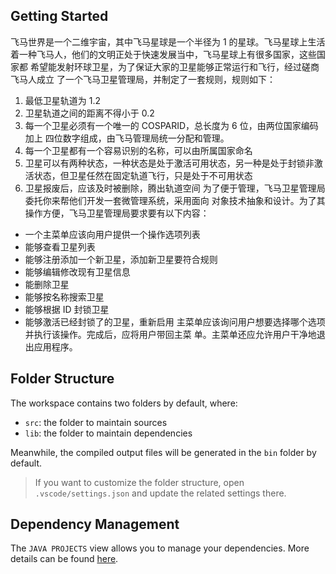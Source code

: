 ## Getting Started

飞马世界是一个二维宇宙，其中飞马星球是一个半径为 1 的星球。飞马星球上生活
着一种飞马人，他们的文明正处于快速发展当中，飞马星球上有很多国家，这些国家都
希望能发射环球卫星，为了保证大家的卫星能够正常运行和飞行，经过磋商飞马人成立
了一个飞马卫星管理局，并制定了一套规则，规则如下：
1. 最低卫星轨道为 1.2
2. 卫星轨道之间的距离不得小于 0.2
3. 每一个卫星必须有一个唯一的 COSPARID，总长度为 6 位，由两位国家编码加上
四位数字组成，由飞马管理局统一分配和管理。
4. 每一个卫星都有一个容易识别的名称，可以由所属国家命名
5. 卫星可以有两种状态，一种状态是处于激活可用状态，另一种是处于封锁非激
活状态，但卫星任然在固定轨道飞行，只是处于不可用状态
6. 卫星报废后，应该及时被删除，腾出轨道空间
为了便于管理，飞马卫星管理局委托你来帮他们开发一套微管理系统，采用面向
对象技术抽象和设计。为了其操作方便，飞马卫星管理局要求要有以下内容：
- 一个主菜单应该向用户提供一个操作选项列表
- 能够查看卫星列表
- 能够注册添加一个新卫星，添加新卫星要符合规则
- 能够编辑修改现有卫星信息
- 能删除卫星
- 能够按名称搜索卫星
- 能够根据 ID 封锁卫星
- 能够激活已经封锁了的卫星，重新启用
主菜单应该询问用户想要选择哪个选项并执行该操作。完成后，应将用户带回主菜
单。主菜单还应允许用户干净地退出应用程序。

## Folder Structure

The workspace contains two folders by default, where:

- `src`: the folder to maintain sources
- `lib`: the folder to maintain dependencies

Meanwhile, the compiled output files will be generated in the `bin` folder by default.

> If you want to customize the folder structure, open `.vscode/settings.json` and update the related settings there.

## Dependency Management

The `JAVA PROJECTS` view allows you to manage your dependencies. More details can be found [here](https://github.com/microsoft/vscode-java-dependency#manage-dependencies).

